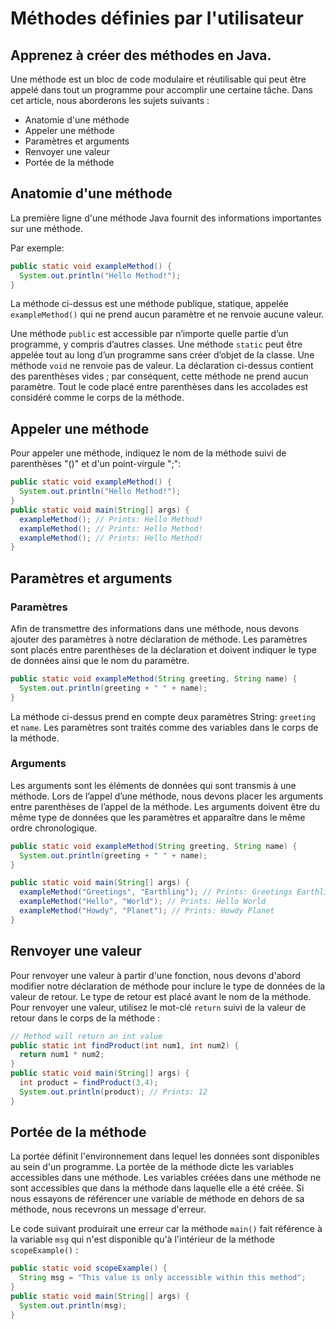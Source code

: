 # Méthodes définies par l'utilisateur
## Apprenez à créer des méthodes en Java.

Une méthode est un bloc de code modulaire et réutilisable qui peut être appelé dans tout un programme pour accomplir une certaine tâche. Dans cet article, nous aborderons les sujets suivants :

- Anatomie d'une méthode
- Appeler une méthode
- Paramètres et arguments
- Renvoyer une valeur
- Portée de la méthode

 ## Anatomie d'une méthode
La première ligne d'une méthode Java fournit des informations importantes sur une méthode.

Par exemple:

```java
public static void exampleMethod() {
  System.out.println("Hello Method!");
}
```

La méthode ci-dessus est une méthode publique, statique, appelée `exampleMethod()` qui ne prend aucun paramètre et ne renvoie aucune valeur.

Une méthode `public` est accessible par n’importe quelle partie d’un programme, y compris d’autres classes.
Une méthode `static` peut être appelée tout au long d’un programme sans créer d’objet de la classe.
Une méthode `void` ne renvoie pas de valeur.
La déclaration ci-dessus contient des parenthèses vides ; par conséquent, cette méthode ne prend aucun paramètre.
Tout le code placé entre parenthèses dans les accolades est considéré comme le corps de la méthode.

## Appeler une méthode
Pour appeler une méthode, indiquez le nom de la méthode suivi de parenthèses "()" et d'un point-virgule ";":

```java
public static void exampleMethod() {
  System.out.println("Hello Method!");
}
public static void main(String[] args) {
  exampleMethod(); // Prints: Hello Method!
  exampleMethod(); // Prints: Hello Method!
  exampleMethod(); // Prints: Hello Method!
}
```

## Paramètres et arguments
### Paramètres
Afin de transmettre des informations dans une méthode, nous devons ajouter des paramètres à notre déclaration de méthode. Les paramètres sont placés entre parenthèses de la déclaration et doivent indiquer le type de données ainsi que le nom du paramètre.

```java
public static void exampleMethod(String greeting, String name) {
  System.out.println(greeting + " " + name);
}
```

La méthode ci-dessus prend en compte deux paramètres String: `greeting` et `name`. Les paramètres sont traités comme des variables dans le corps de la méthode.

### Arguments
Les arguments sont les éléments de données qui sont transmis à une méthode. Lors de l’appel d’une méthode, nous devons placer les arguments entre parenthèses de l’appel de la méthode. Les arguments doivent être du même type de données que les paramètres et apparaître dans le même ordre chronologique.

```java
public static void exampleMethod(String greeting, String name) {
  System.out.println(greeting + " " + name);
}

public static void main(String[] args) {
  exampleMethod("Greetings", "Earthling"); // Prints: Greetings Earthling
  exampleMethod("Hello", "World"); // Prints: Hello World
  exampleMethod("Howdy", "Planet"); // Prints: Howdy Planet
}
```

## Renvoyer une valeur
Pour renvoyer une valeur à partir d'une fonction, nous devons d'abord modifier notre déclaration de méthode pour inclure le type de données de la valeur de retour. Le type de retour est placé avant le nom de la méthode. Pour renvoyer une valeur, utilisez le mot-clé `return` suivi de la valeur de retour dans le corps de la méthode :

```java
// Method will return an int value
public static int findProduct(int num1, int num2) {
  return num1 * num2;
}
public static void main(String[] args) {
  int product = findProduct(3,4);
  System.out.println(product); // Prints: 12
}
```

## Portée de la méthode

La portée définit l'environnement dans lequel les données sont disponibles au sein d'un programme. La portée de la méthode dicte les variables accessibles dans une méthode. Les variables créées dans une méthode ne sont accessibles que dans la méthode dans laquelle elle a été créée. Si nous essayons de référencer une variable de méthode en dehors de sa méthode, nous recevrons un message d'erreur.

Le code suivant produirait une erreur car la méthode `main()` fait référence à la variable `msg` qui n'est disponible qu'à l'intérieur de la méthode `scopeExample()` :

```java
public static void scopeExample() {
  String msg = "This value is only accessible within this method";
}
public static void main(String[] args) {
  System.out.println(msg);
}
```
```
